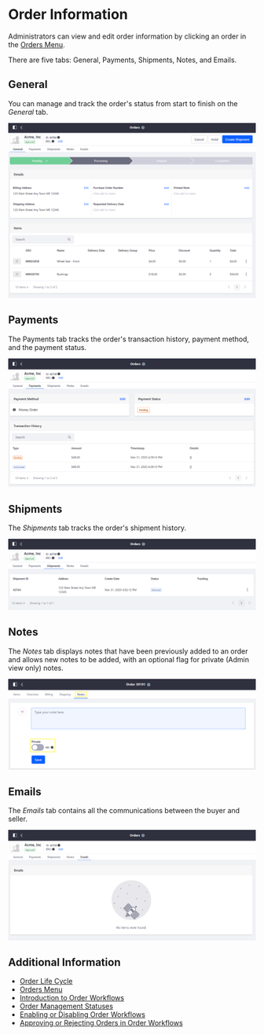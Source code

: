 # Order Information

Administrators can view and edit order information by clicking an order in the [Orders Menu](./orders-menu.md).

There are five tabs: General, Payments, Shipments, Notes, and Emails.

## General

You can manage and track the order's status from start to finish on the _General_ tab.

![Orders Menu](./order-information/images/07.png)

## Payments

The Payments tab tracks the order's transaction history, payment method, and the payment status.

![Orders Menu - Payments tab](./order-information/images/08.png)

## Shipments

The _Shipments_ tab tracks the order's shipment history.

![Orders Menu - Shipments tab](./order-information/images/09.png)

## Notes

The _Notes_ tab displays notes that have been previously added to an order and allows new notes to be added, with an optional flag for private (Admin view only) notes.

![Notes Tab](./order-information/images/06.png)

## Emails

The _Emails_ tab contains all the communications between the buyer and seller.

![Emails Tab](./order-information/images/10.png)

<!-- I don't think this information is different enough from 2.1 to justify adding it as a separate option. Just because we _can_ add it, doesn't mean we should, and in this case - it really doesn't feel like there's enough justification to keep it. Open to discussing though.

## Commerce 2.0 and Below

Administrators can view and edit order information by clicking an order in the [Orders Menu](./orders-menu.md).

   ![Orders Menu](./order-information/images/01.png)

### Items

The *Items* tab shows the products, by SKU, in an order. The quantity and price can be modified by clicking on a product.

   ![Items Tab](./order-information/images/02.png)

### Overview

The *Overview* tab shows price information, order status, and the date & time the order was created. Click *Edit Order Status* to change the order status, or click *Edit Totals* to revise any price information.

> **Note:** This tab is only available for orders with an Order Status other than _Open_.

   ![Overview Tab](./order-information/images/03.png)

### Billing

The *Billing* tab shows the billing address with optional description, payment status, payment method, purchase order number, and advance status. Click *Edit Address* or *Edit Payment* to revise any billing or payment information.

   ![Billing Tab](./order-information/images/04.png)

### Shipping

The *Shipping* tab shows the shipping address with optional description. Click *Edit Address* to revise any shipping information.

   ![Shipping Tab](./order-information/images/05.png)

### Notes

The *Notes* tab displays notes that have been previously added to an order and allows new notes to be added, with the option of making it private (visible only to administrators).

   ![Notes Tab](./order-information/images/06.png) -->

## Additional Information

* [Order Life Cycle](./order-life-cycle.md)
* [Orders Menu](./orders-menu.md)
* [Introduction to Order Workflows](./order-workflows/introduction-to-order-workflows.md)
* [Order Management Statuses](./order-management-statuses.md)
* [Enabling or Disabling Order Workflows](./order-workflows/enabling-or-disabling-order-workflows.md)
* [Approving or Rejecting Orders in Order Workflows](./order-workflows/approving-or-rejecting-orders-in-order-workflows.md)
